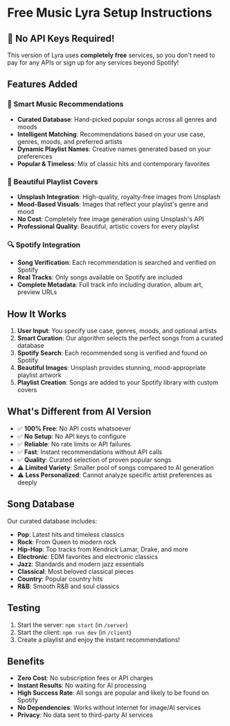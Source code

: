 # Free Music Lyra Setup Instructions

## 🎉 No API Keys Required!

This version of Lyra uses **completely free** services, so you don't need to pay for any APIs or sign up for any services beyond Spotify!

## Features Added

### 🎵 Smart Music Recommendations

- **Curated Database**: Hand-picked popular songs across all genres and moods
- **Intelligent Matching**: Recommendations based on your use case, genres, moods, and preferred artists
- **Dynamic Playlist Names**: Creative names generated based on your preferences
- **Popular & Timeless**: Mix of classic hits and contemporary favorites

### 🎨 Beautiful Playlist Covers

- **Unsplash Integration**: High-quality, royalty-free images from Unsplash
- **Mood-Based Visuals**: Images that reflect your playlist's genre and mood
- **No Cost**: Completely free image generation using Unsplash's API
- **Professional Quality**: Beautiful, artistic covers for every playlist

### 🔍 Spotify Integration

- **Song Verification**: Each recommendation is searched and verified on Spotify
- **Real Tracks**: Only songs available on Spotify are included
- **Complete Metadata**: Full track info including duration, album art, preview URLs

## How It Works

1. **User Input**: You specify use case, genres, moods, and optional artists
2. **Smart Curation**: Our algorithm selects the perfect songs from a curated database
3. **Spotify Search**: Each recommended song is verified and found on Spotify
4. **Beautiful Images**: Unsplash provides stunning, mood-appropriate playlist artwork
5. **Playlist Creation**: Songs are added to your Spotify library with custom covers

## What's Different from AI Version

- ✅ **100% Free**: No API costs whatsoever
- ✅ **No Setup**: No API keys to configure
- ✅ **Reliable**: No rate limits or API failures
- ✅ **Fast**: Instant recommendations without API calls
- ✅ **Quality**: Curated selection of proven popular songs
- ⚠️ **Limited Variety**: Smaller pool of songs compared to AI generation
- ⚠️ **Less Personalized**: Cannot analyze specific artist preferences as deeply

## Song Database

Our curated database includes:
- **Pop**: Latest hits and timeless classics
- **Rock**: From Queen to modern rock
- **Hip-Hop**: Top tracks from Kendrick Lamar, Drake, and more
- **Electronic**: EDM favorites and electronic classics
- **Jazz**: Standards and modern jazz essentials
- **Classical**: Most beloved classical pieces
- **Country**: Popular country hits
- **R&B**: Smooth R&B and soul classics

## Testing

1. Start the server: `npm start` (in `/server`)
2. Start the client: `npm run dev` (in `/client`)
3. Create a playlist and enjoy the instant recommendations!

## Benefits

- **Zero Cost**: No subscription fees or API charges
- **Instant Results**: No waiting for AI processing
- **High Success Rate**: All songs are popular and likely to be found on Spotify
- **No Dependencies**: Works without internet for image/AI services
- **Privacy**: No data sent to third-party AI services
